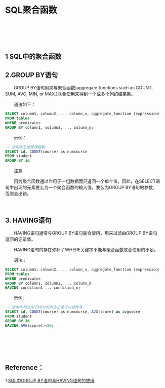 # SQL聚合函数

<br>
<br>
<br>
<br>

## 1 SQL中的聚合函数

## 2.GROUP BY语句

&emsp;&emsp;GROUP BY语句用来与聚合函数(aggregate functions such as COUNT, SUM, AVG, MIN, or MAX.)联合使用来得到一个或多个列的结果集。

&emsp;&emsp;语法如下：

```sql
SELECT column1, column2, ... column_n, aggregate_function (expression)            
FROM tables            
WHERE predicates            
GROUP BY column1, column2, ... column_n;
```

&emsp;&emsp;示例：

```sql
-- 查询学生选择课程数
SELECT id, COUNT(course) as numcourse
FROM student
GROUP BY id
```

&emsp;&emsp;注意

&emsp;&emsp;因为聚合函数通过作用于一组数据而只返回一个单个值，因此，在SELECT语句中出现的元素要么为一个聚合函数的输入值，要么为GROUP BY语句的参数，否则会出错。

<br>

## 3. HAVING语句

&emsp;&emsp;HAVING语句通常与GROUP BY语句联合使用，用来过滤由GROUP BY语句返回的记录集。

&emsp;&emsp;HAVING语句的存在弥补了WHERE关键字不能与聚合函数联合使用的不足。

&emsp;&emsp;语法：

```sql
SELECT column1, column2, ... column_n, aggregate_function (expression)
FROM tables
WHERE predicates
GROUP BY column1, column2, ... column_n
HAVING condition1 ... condition_n;
```

&emsp;&emsp;示例:

```sql
-- 查询平均分高于80分的学生记录可以这样写：
SELECT id, COUNT(course) as numcourse, AVG(score) as avgscore
FROM student
GROUP BY id
HAVING AVG(score)>=80;
```

<br>
<br>
<br>
<br>

## Reference：
1.[SQL中GROUP BY语句与HAVING语句的使用](https://www.cnblogs.com/8335IT/p/5850531.html)